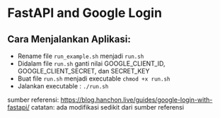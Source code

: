 # FastAPI and Google Login

## Cara Menjalankan Aplikasi:
- Rename file `run_example.sh` menjadi `run.sh`
- Didalam file `run.sh` ganti nilai GOOGLE_CLIENT_ID, GOOGLE_CLIENT_SECRET, dan SECRET_KEY
- Buat file `run.sh` menjadi executable `chmod +x run.sh`
- Jalankan executable : `./run.sh`

sumber referensi: https://blog.hanchon.live/guides/google-login-with-fastapi/
catatan: ada modifikasi sedikit dari sumber referensi
